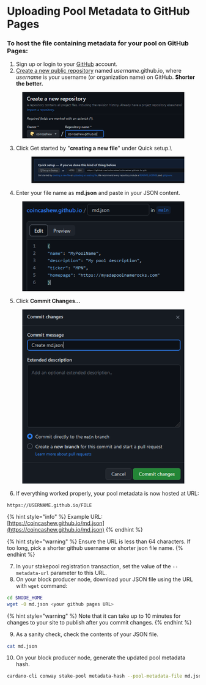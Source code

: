# Uploading Pool Metadata to GitHub Pages

### **To host the file containing metadata for your pool on GitHub Pages:**

1. Sign up or login to your [GitHub](https://github.com) account.
2. [Create a new public repository](https://github.com/new) named _username_.github.io, where _username_ is your username (or organization name) on GitHub. **Shorter the better.**

<figure><img src="../../../../.gitbook/assets/github-name.png" alt=""><figcaption></figcaption></figure>

3.  Click Get started by "**creating a new file**" under Quick setup.\


    <figure><img src="../../../../.gitbook/assets/create-new-file.png" alt=""><figcaption></figcaption></figure>
4. Enter your file name as **md.json** and paste in your JSON content.

<figure><img src="../../../../.gitbook/assets/md.png" alt=""><figcaption></figcaption></figure>

5. Click **Commit Changes...**

<figure><img src="../../../../.gitbook/assets/commit.png" alt=""><figcaption></figcaption></figure>

6. If everything worked properly, your pool metadata is now hosted at URL:

```
https://USERNAME.github.io/FILE
```

{% hint style="info" %}
Example URL: [https://coincashew.github.io/md.json](https://coincashew.github.io/md.json)
{% endhint %}

{% hint style="warning" %}
Ensure the URL is less than 64 characters. If too long, pick a shorter github username or shorter json file name.
{% endhint %}

7. In your stakepool registration transaction, set the value of the `--metadata-url` parameter to this URL.
8. On your block producer node, download your JSON file using the URL with `wget` command:

```bash
cd $NODE_HOME
wget -O md.json <your github pages URL>
```

{% hint style="warning" %}
Note that it can take up to 10 minutes for changes to your site to publish after you commit changes.
{% endhint %}

9. As a sanity check, check the contents of your JSON file.

```bash
cat md.json
```

10. On your block producer node, generate the updated pool metadata hash.

```bash
cardano-cli conway stake-pool metadata-hash --pool-metadata-file md.json > poolMetaDataHash.txt
```

